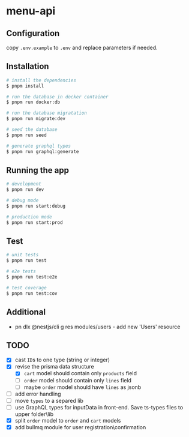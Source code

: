 # menu-api

## Configuration

copy `.env.example` to `.env` and replace parameters if needed.

## Installation

```bash
# install the dependencies
$ pnpm install
```

```bash
# run the database in docker container
$ pnpm run docker:db
```

```bash
# run the database migratation
$ pnpm run migrate:dev
```

```bash
# seed the database
$ pnpm run seed
```

```bash
# generate graphql types
$ pnpm run graphql:generate
```

## Running the app

```bash
# development
$ pnpm run dev

# debug mode
$ pnpm run start:debug

# production mode
$ pnpm run start:prod
```

## Test

```bash
# unit tests
$ pnpm run test

# e2e tests
$ pnpm run test:e2e

# test coverage
$ pnpm run test:cov
```

## Additional

- pn dlx @nestjs/cli g res modules/users - add new 'Users' resource

## TODO

- [x] cast `ID`s to one type (string or integer)
- [x] revise the prisma data structure
  - [x] `cart` model should contain only `products` field
  - [ ] `order` model should contain only `lines` field
  - [ ] maybe `order` model should have `lines` as jsonb
- [ ] add error handling
- [ ] move `types` to a separed lib
- [ ] use GraphQL types for inputData in front-end. Save ts-types files to upper folder\lib
- [x] split `order` model to `order` and `cart` models
- [x] add bullmq module for user registration\confirmation
